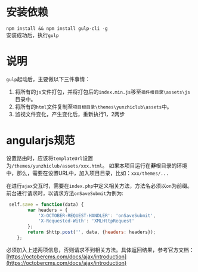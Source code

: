 # 安装依赖
`npm install && npm install gulp-cli -g`  
安装成功后，执行`gulp`

# 说明
`gulp`起动后，主要做以下三件事情：
1. 将所有的`js`文件打包，并将打包后的`index.min.js`移至`插件根目录\assets\js`目录中。
2. 将所有的`html`文件复制至`项目根目录\themes\yunzhiclub\assets`中。
3. 监视文件变化，产生变化后，重新执行1，2两步

# angularjs规范
设置路由时，应该将`templateUrl`设置为`/themes/yunzhiclub/assets/xxx.html`。
如果本项目运行在**非**根目录的环境中，那么，需要在设置URL中，加入项目目录，比如：`xxx/themes/...`

在进行`ajax`交互时，需要在`index.php`中定义相关方法，方法名必须以`on`为前缀。前台进行请求时，以请求方法`onSaveSubmit`为例为:
```js
 self.save = function(data) {
        var headers = {
            'X-OCTOBER-REQUEST-HANDLER': 'onSaveSubmit',
            'X-Requested-With': 'XMLHttpRequest'
        };
        return $http.post('', data, {headers: headers});
    };
```
必须加入上述两项信息，否则请求不到相关方法。具体返回结果，参考官方文档：[https://octobercms.com/docs/ajax/introduction](https://octobercms.com/docs/ajax/introduction)

